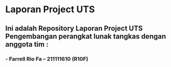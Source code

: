 # Laporan Project UTS
## Ini adalah Repository Laporan Project UTS Pengembangan perangkat lunak tangkas dengan anggota tim : 
### - Farrell Rio Fa – 211111610 (R10F)
